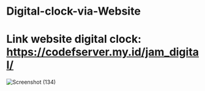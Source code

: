 # Digital-clock-via-Website

# Link website digital clock: https://codefserver.my.id/jam_digital/
![Screenshot (134)](https://github.com/user-attachments/assets/5322f01b-38d3-4e60-a560-9571ecd22bb0)
